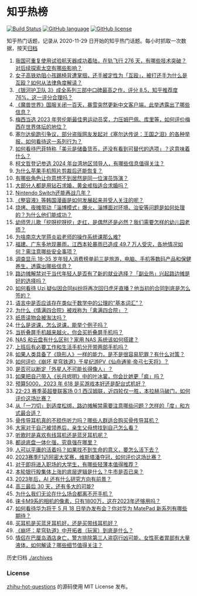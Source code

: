 # 知乎热榜
[![Build Status](https://github.com/ToWeLong/zhihu-hot-questions/workflows/CI/badge.svg)](https://github.com/ToWeLong/zhihu-hot-questions/actions)
[![GitHub language](https://img.shields.io/badge/language-golang-orange.svg)](https://golang.org/)
[![GitHub license](https://img.shields.io/github/license/ToWeLong/zhihu-hot-questions)](https://github.com/ToWeLong/zhihu-hot-questions/blob/main/LICENSE)

知乎热门话题，记录从 2020-11-29 日开始的知乎热门话题。每小时抓取一次数据，按天[归档](./archives)

<!-- BEGIN -->

1. [我国可重复使用试验航天器成功着陆，在轨飞行 276 天，有哪些技术突破？对后续探索太空有哪些影响？](https://www.zhihu.com/question/599687192)
1. [女子高铁劝阻小孩踢椅背遭掌掴，还手被定性为「互殴」，被打还手为什么是互殴？如何从法律角度解读？](https://www.zhihu.com/question/599681580)
1. [《银河护卫队 3》成全系列三部中口碑最高之作，评分 8.5，知乎推荐度 76%，这一评分合理吗？](https://www.zhihu.com/question/599398802)
1. [《魔兽世界》国服关闭一百天，暴雪突然更新中文客户端，此举透露出了哪些信息？](https://www.zhihu.com/question/599600475)
1. [梅西当选 2023 年劳伦斯最佳男运动员奖，力压姆巴佩、库里等，如何评价梅西在世界体坛的地位？](https://www.zhihu.com/question/599703326)
1. [塞尔达偷跑引争议，部分盗版网友发起对《塞尔达传说：王国之泪》的各种举报，如何看待这一系列行为？](https://www.zhihu.com/question/599394319)
1. [如何看待巴菲特称「美元是储备货币，还没有看到可替代的选项」？这意味着什么？](https://www.zhihu.com/question/599689513)
1. [柯文哲登记参选 2024 年台湾地区领导人，有哪些信息值得关注？](https://www.zhihu.com/question/599700983)
1. [为什么苹果手机照片剪裁后还能恢复？](https://www.zhihu.com/question/599467504)
1. [有哪些角色让你意想不到居然是同一位演员饰演？](https://www.zhihu.com/question/385014788)
1. [大部分人都是用钻石求婚，黄金戒指适合求婚吗？](https://www.zhihu.com/question/598593323)
1. [Nintendo Switch还能再战几年？](https://www.zhihu.com/question/580193639)
1. [《整容液》等韩国漫画是如何发展起来并受人关注的呢？](https://www.zhihu.com/question/36758442)
1. [烧烤、夜摊带动「淄博模式」爆火，淄博面对环境、治安等问题是如何处理的？为什么他们能成功？](https://www.zhihu.com/question/599412504)
1. [幼师凭儿歌「挖呀挖呀挖」走红，是偶然还是必然？我们需要怎样的幼儿园老师？](https://www.zhihu.com/question/599685959)
1. [为啥南京大学蒋炎岩老师的操作系统课那么难?](https://www.zhihu.com/question/598621331)
1. [福建、广东多地现暴雨，江西本轮暴雨已造成 49.7 万人受灾，各地情况如何？需注意哪些安全事项？](https://www.zhihu.com/question/599704192)
1. [调查显示 18-35 岁年轻人消费榜单前三是旅游，电脑、手机等数码产品和保健养生，透露出哪些信息？](https://www.zhihu.com/question/599163306)
1. [路边摊解禁对于当代年轻人是否有了新的就业选择？「副业热」兴起路边摊是好的选择吗？](https://www.zhihu.com/question/599412623)
1. [如何看待 Uzi 疑似因合同纠纷将再次回归虎牙直播？他当初的合同到底是怎么签的？](https://www.zhihu.com/question/599450632)
1. [语言中是否应该存在类似于数学中的公理的“基本词汇”？](https://www.zhihu.com/question/593214945)
1. [为什么《情满四合院》被戏称为「禽满四合院」？](https://www.zhihu.com/question/492354433)
1. [纸质读物会被淘汰吗？](https://www.zhihu.com/question/597627475)
1. [什么是说课，怎么说课，能举个例子吗？](https://www.zhihu.com/question/37900172)
1. [当折叠屏手机越来越火，你会买折叠屏手机吗？](https://www.zhihu.com/question/598316918)
1. [NAS 和云盘有什么区别？家用 NAS 系统该如何搭建？](https://www.zhihu.com/question/597723959)
1. [上班后有必要工作和生活手机分开带两部手机吗？](https://www.zhihu.com/question/597459973)
1. [如果人类具备了《隐形人》一样的能力，是不是很容易犯罪？有什么对策？](https://www.zhihu.com/question/599377978)
1. [如何评价《崩坏 星穹铁道》千星纪游PV《仙舟通鉴·帝弓七天将》？](https://www.zhihu.com/question/599594949)
1. [是否可以断定「外星人不可能长得像人」？](https://www.zhihu.com/question/599567290)
1. [如果把自己带入《长月烬明》中的叶冰裳，你会比她更「疯」吗？](https://www.zhihu.com/question/595522985)
1. [预算5000，2023 年 618 是买游戏本好还是配台式机好？](https://www.zhihu.com/question/597410073)
1. [22-23 赛季英超曼联客场 0:1 西汉姆联，近四轮仅一胜，本拉赫马破门，如何评价这场比赛？](https://www.zhihu.com/question/599658933)
1. [从「一刀切」到适度松绑，路边摊解禁需要注意哪些问题？怎样的「度」和方式最合适？](https://www.zhihu.com/question/599412413)
1. [骨传导耳机真的不损伤听力吗？哪些人群适合购买骨传导耳机？](https://www.zhihu.com/question/597723931)
1. [大家对于自己被领养后，亲生父母想找到自己怎么看？](https://www.zhihu.com/question/588668862)
1. [听歌时是喜欢有线耳机还是蓝牙耳机呢？](https://www.zhihu.com/question/598395421)
1. [都说底盘一体化强，究竟强在哪里？](https://www.zhihu.com/question/598596583)
1. [人可以平庸的活着吗？如果找不到生命的意义，要怎么活下去？](https://www.zhihu.com/question/599641562)
1. [2023赛季F1迈阿密大奖赛，维斯塔潘夺冠，如何评价这场比赛？](https://www.zhihu.com/question/599657850)
1. [对于即将进入职场的大学生，有哪些轻薄本值得推荐？](https://www.zhihu.com/question/597452261)
1. [本轮银行股集体上涨的底层逻辑是什么？牛市是否已来？](https://www.zhihu.com/question/599603455)
1. [2023年后，AI 还有什么研究方向有前景？](https://www.zhihu.com/question/591140366)
1. [高三最后 30 天，还有多大的可能?](https://www.zhihu.com/question/598731564)
1. [为什么我们无论在什么场合都离不开手机？](https://www.zhihu.com/question/598007997)
1. [徕卡M9系的相机的像素，只有1800万，这在2023年还够用吗？](https://www.zhihu.com/question/598417104)
1. [如何看待华为将于 5 月 18 日举办发布会？你对华为 MatePad 新系列有哪些期待？](https://www.zhihu.com/question/599692817)
1. [买耳机是买蓝牙耳机好，还是买带线耳机好？](https://www.zhihu.com/question/597901958)
1. [《崩坏：星穹轨道》中开拓者（玩家）到底是什么？](https://www.zhihu.com/question/598585863)
1. [情侣在巴厘岛酒店身亡，警方排除第三人盗窃行凶可能，女性死者胃部有大量液体，如何解读？哪些细节值得关注？](https://www.zhihu.com/question/599547170)

<!-- END -->

历史归档 [./archives](./archives)


### License
[zhihu-hot-questions](https://github.com/towelong/zhihu-hot-questions) 的源码使用 MIT License 发布。